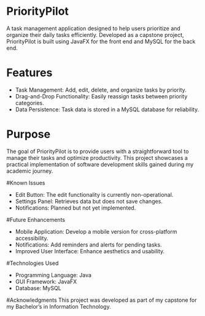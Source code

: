 # PriorityPilot
A task management application designed to help users prioritize and organize their daily tasks efficiently. Developed as a capstone project, PriorityPilot is built using JavaFX for the front end and MySQL for the back end.

# Features
- Task Management: Add, edit, delete, and organize tasks by priority.
- Drag-and-Drop Functionality: Easily reassign tasks between priority categories.
- Data Persistence: Task data is stored in a MySQL database for reliability.

# Purpose
The goal of PriorityPilot is to provide users with a straightforward tool to manage their tasks and optimize productivity. This project showcases a practical implementation of software development skills gained during my academic journey.

#Known Issues
- Edit Button: The edit functionality is currently non-operational.
- Settings Panel: Retrieves data but does not save changes.
- Notifications: Planned but not yet implemented.

#Future Enhancements
- Mobile Application: Develop a mobile version for cross-platform accessibility.
- Notifications: Add reminders and alerts for pending tasks.
- Improved User Interface: Enhance aesthetics and usability.

#Technologies Used
- Programming Language: Java
- GUI Framework: JavaFX
- Database: MySQL

#Acknowledgments
This project was developed as part of my capstone for my Bachelor’s in Information Technology.
